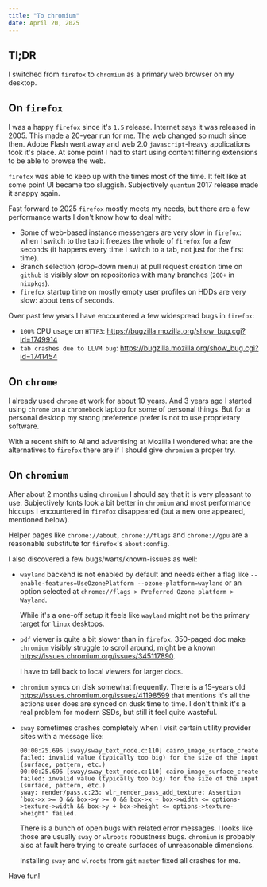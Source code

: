 ```yaml
---
title: "To chromium"
date: April 20, 2025
---
```


## Tl;DR

I switched from `firefox` to `chromium` as a primary web browser on my
desktop.

## On `firefox`

I was a happy `firefox` since it's `1.5` release. Internet says it was
released in 2005. This made a 20-year run for me. The web changed so
much since then. Adobe Flash went away and web 2.0 `javascript`-heavy
applications took it's place. At some point I had to start using content
filtering extensions to be able to browse the web.

`firefox` was able to keep up with the times most of the time. It felt
like at some point UI became too sluggish. Subjectively `quantum` 2017
release made it snappy again.

Fast forward to 2025 `firefox` mostly meets my needs, but there are a
few performance warts I don't know how to deal with:

- Some of web-based instance messengers are very slow in `firefox`: when
  I switch to the tab it freezes the whole of `firefox` for a few
  seconds (it happens every time I switch to a tab, not just for the
  first time).
- Branch selection (drop-down menu) at pull request creation time on
  `github` is visibly slow on repositories with many branches (`200+`
  in `nixpkgs`).
- `firefox` startup time on mostly empty user profiles on HDDs are very
  slow: about tens of seconds.

Over past few years I have encountered a few widespread bugs in `firefox`:

- `100%` CPU usage on `HTTP3`: <https://bugzilla.mozilla.org/show_bug.cgi?id=1749914>
- `tab crashes due to LLVM bug`: <https://bugzilla.mozilla.org/show_bug.cgi?id=1741454>

## On `chrome`

I already used `chrome` at work for about 10 years. And 3 years ago I
started using `chrome` on a `chromebook` laptop for some of personal
things. But for a personal desktop my strong preference prefer is not to
use proprietary software.

With a recent shift to AI and advertising at Mozilla I wondered what are
the alternatives to `firefox` there are if I should give `chromium` a
proper try.

## On `chromium`

After about 2 months using `chromium` I should say that it is very
pleasant to use. Subjectively fonts look a bit better in `chromium` and
most performance hiccups I encountered in `firefox` disappeared (but a
new one appeared, mentioned below).

Helper pages like `chrome://about`, `chrome://flags` and `chrome://gpu`
are a reasonable substitute for `firefox`'s `about:config`.

I also discovered a few bugs/warts/known-issues as well:

- `wayland` backend is not enabled by default and needs either a flag
  like `--enable-features=UseOzonePlatform --ozone-platform=wayland` or
  an option selected at
  `chrome://flags > Preferred Ozone platform > Wayland`.

  While it's a one-off setup it feels like `wayland` might not be the
  primary target for `linux` desktops.

- `pdf` viewer is quite a bit slower than in `firefox`. 350-paged doc
  make `chromium` visibly struggle to scroll around, might be a known
  <https://issues.chromium.org/issues/345117890>.

  I have to fall back to local viewers for larger docs.

- `chromium` syncs on disk somewhat frequently. There is a 15-years old
  <https://issues.chromium.org/issues/41198599> that mentions it's all
  the actions user does are synced on dusk time to time. I don't think
  it's a real problem for modern SSDs, but still it feel quite wasteful.

- `sway` sometimes crashes completely when I visit certain utility
  provider sites with a message like:

  ```
  00:00:25.696 [sway/sway_text_node.c:110] cairo_image_surface_create failed: invalid value (typically too big) for the size of the input (surface, pattern, etc.)
  00:00:25.696 [sway/sway_text_node.c:110] cairo_image_surface_create failed: invalid value (typically too big) for the size of the input (surface, pattern, etc.)
  sway: render/pass.c:23: wlr_render_pass_add_texture: Assertion `box->x >= 0 && box->y >= 0 && box->x + box->width <= options->texture->width && box->y + box->height <= options->texture->height' failed.
  ```

  There is a bunch of open bugs with related error messages. I looks
  like those are usually `sway` or `wlroots` robustness bugs. `chromium`
  is probably also at fault here trying to create surfaces of
  unreasonable dimensions.

  Installing `sway` and `wlroots` from `git` `master` fixed all crashes
  for me.

Have fun!
